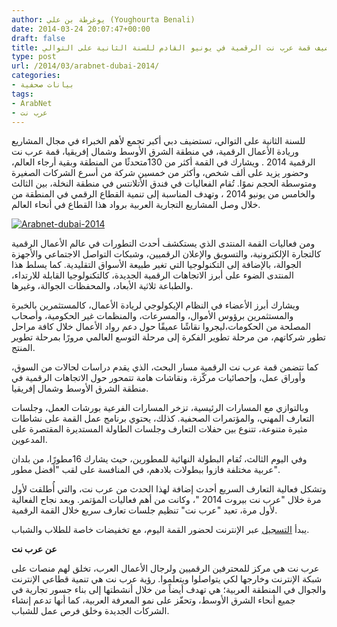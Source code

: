 ```yaml
---
author: يوغرطة بن علي (Youghourta Benali)
date: 2014-03-24 20:07:47+00:00
draft: false
title: دبي تستضيف قمة عرب نت الرقمية في يونيو القادم للسنة الثانية على التوالي
type: post
url: /2014/03/arabnet-dubai-2014/
categories:
- بيانات صحفية
tags:
- ArabNet
- عرب نت
---
```


للسنة الثانية على التوالي، تستضيف دبي أكبر تجمع لأهم الخبراء في مجال المشاريع وريادة الأعمال الرقمية، في منطقة الشرق الأوسط وشمال إفريقيا، قمة عرب نت الرقمية 2014 . ويشارك في القمة أكثر من 130متحدثًا من المنطقة وبقية أرجاء العالم، وحضور يزيد على ألف شخص، وأكثر من خمسين شركة من أسرع الشركات الصغيرة ومتوسطة الحجم نموًا. تُقام الفعاليات في فندق الأتلانتس في منطقة النخلة، بين الثالث والخامس من يونيو 2014 ، وتهدف المناسبة إلى تنمية القطاع الرقمي في المنطقة من خلال وصل المشاريع التجارية العربية برواد هذا القطاع في أنحاء العالم.




[![Arabnet-dubai-2014](https://www.it-scoop.com/wp-content/uploads/2014/03/Arabnet-dubai-2014.png)
](https://www.it-scoop.com/wp-content/uploads/2014/03/Arabnet-dubai-2014.png)




ومن فعاليات القمة المنتدى الذي يستكشف أحدث التطورات في عالم الأعمال الرقمية كالتجارة الإلكترونية، والتسويق والإعلان الرقميين، وشبكات التواصل الاجتماعي والأجهزة الجوالة، بالإضافة إلى التكنولوجيا التي تغير طبيعة الأسواق التقليدية. كما يسلط هذا المنتدى الضوء على أبرز الاتجاهات الرقمية الجديدة، كالتكنولوجيا القابلة للارتداء، والطباعة ثلاثية الأبعاد، والمحفظات الجوالة، وغيرها.




ويشارك أبرز الأعضاء في النظام الإيكولوجي لريادة الأعمال، كالمستثمرين بالخبرة والمستثمرين برؤوس الأموال، والمسرعات، والمنظمات غير الحكومية، وأصحاب المصلحة من الحكومات،ليجروا نقاشًا عميقًا حول دعم رواد الأعمال خلال كافة مراحل تطور شركاتهم، من مرحلة تطوير الفكرة إلى مرحلة التوسع العالمي مرورًا بمرحلة تطوير المنتج.




كما تتضمن قمة عرب نت الرقمية مسار البحث، الذي يقدم دراسات لحالات من السوق، وأوراق عمل، وإحصائيات مركّزة، ونقاشات هامة تتمحور حول الاتجاهات الرقمية في منطقة الشرق الأوسط وشمال إفريقيا.




وبالتوازي مع المسارات الرئيسية، تزخر المسارات الفرعية بورشات العمل، وجلسات التعارف المهني، والمؤتمرات الصحفية. كذلك، يحتوي برنامج عمل القمة على نشاطات مثيرة متنوعة، تتنوع بين حفلات التعارف وجلسات الطاولة المستديرة المقتصرة على المدعوين.




وفي اليوم الثالث، تُقام البطولة النهائية للمطورين، حيث يشارك 16مطورًا، من بلدان عربية مختلفة فازوا ببطولات بلادهم، في المنافسة على لقب "أفضل مطور".




وتشكل فعالية التعارف السريع أحدث إضافة لهذا الحدث من عرب نت، والتي أُطلقت لأول مرة خلال "عرب نت بيروت 2014 "، وكانت من أهم فعاليات المؤتمر. وبعد نجاح الفعالية لأول مرة، تعيد "عرب نت" تنظيم جلسات تعارف سريع خلال القمة الرقمية.




يبدأ [التسجيل](http://arabnet.me/conference/summit/program/) عبر الإنترنت لحضور القمة اليوم، مع تخفيضات خاصة للطلاب والشباب.




**عن عرب نت**




عرب نت هي مركز للمحترفين الرقميين ولرجال الأعمال العرب، تخلق لهم منصات على شبكة الإنترنت وخارجها لكي يتواصلوا ويتعلموا. رؤية عرب نت هي تنمية قطاعي الإنترنت والجوال في المنطقة العربية؛ هي تهدف أيضاً من خلال أنشطتها إلى بناء جسور تجارية في جميع أنحاء الشرق الأوسط، وتحفّز على نمو المعرفة العربية، كما أنها تدعم إنشاء الشركات الجديدة وخلق فرص عمل للشباب.
